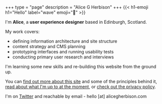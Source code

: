 +++
type = "page"
description = "Alice G Herbison"
+++
{{< h1-emoji h1="Hello" label="wave" emoji="👋" >}}

I'm **Alice**, a **user experience designer** based in Edinburgh, Scotland.

My work covers:

* defining information architecture and site structure
* content strategy and CMS planning
* prototyping interfaces and running usability tests
* conducting primary user research and interviews

I'm learning some new skills and re-building this website from the ground up.

You can <a href='{{< ref "site.md" >}}'>find out more about this site</a> and some of the principles behind it, <a href='{{< ref "now.md" >}}'>read about what I'm up to at the moment</a>, or <a href='{{< ref "privacy.md" >}}'>check out the privacy policy</a>.

I'm on <a href="https://www.twitter.com/alicegherbison" target="_blank">Twitter</a> and reachable by email - hello [at] alicegherbison.com